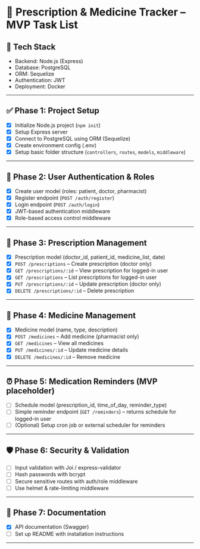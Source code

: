 # 💊 Prescription & Medicine Tracker – MVP Task List

## 📌 Tech Stack
- Backend: Node.js (Express)
- Database: PostgreSQL
- ORM: Sequelize
- Authentication: JWT
- Deployment: Docker

---

## ✅ Phase 1: Project Setup

- [x] Initialize Node.js project (`npm init`)
- [x] Setup Express server
- [x] Connect to PostgreSQL using ORM (Sequelize)
- [x] Create environment config (.env)
- [x] Setup basic folder structure (`controllers`, `routes`, `models`, `middleware`)

---

## 👥 Phase 2: User Authentication & Roles

- [x] Create user model (roles: patient, doctor, pharmacist)
- [x] Register endpoint (`POST /auth/register`)
- [x] Login endpoint (`POST /auth/login`)
- [x] JWT-based authentication middleware
- [x] Role-based access control middleware

---

## 🧾 Phase 3: Prescription Management

- [x] Prescription model (doctor_id, patient_id, medicine_list, date)
- [x] `POST /prescriptions` – Create prescription (doctor only)
- [x] `GET /prescriptions/:id` – View prescription for logged-in user
- [x] `GET /prescriptions` – List prescriptions for logged-in user
- [x] `PUT /prescriptions/:id` – Update prescription (doctor only)
- [x] `DELETE /prescriptions/:id` – Delete prescription

---

## 💊 Phase 4: Medicine Management

- [x] Medicine model (name, type, description)
- [x] `POST /medicines` – Add medicine (pharmacist only)
- [x] `GET /medicines` – View all medicines
- [x] `PUT /medicines/:id` – Update medicine details
- [x] `DELETE /medicines/:id` – Remove medicine

---

## ⏰ Phase 5: Medication Reminders (MVP placeholder)

- [ ] Schedule model (prescription_id, time_of_day, reminder_type)
- [ ] Simple reminder endpoint (`GET /reminders`) – returns schedule for logged-in user
- [ ] (Optional) Setup cron job or external scheduler for reminders

---

## 🛡️ Phase 6: Security & Validation

- [ ] Input validation with Joi / express-validator
- [ ] Hash passwords with bcrypt
- [ ] Secure sensitive routes with auth/role middleware
- [ ] Use helmet & rate-limiting middleware

---

## 📄 Phase 7: Documentation

- [x] API documentation (Swagger)
- [ ] Set up README with installation instructions

---
